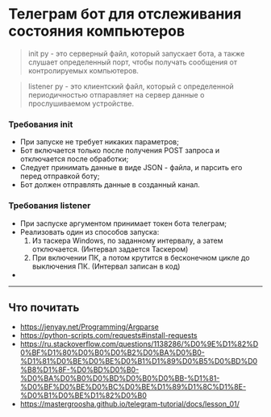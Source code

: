 # Телеграм бот для отслеживания состояния компьютеров

> init py - это  серверный файл, который запускает бота,
а также слушает определенный порт, чтобы получать сообщения
от контролируемых компьютеров.

> listener py - это клиентский файл, который с определенной
периодичностью отпаравляет на сервер данные о прослушиваемом устройстве.

### Требования init
* При запуске не требует никаких параметров;
* Бот включается только после получения POST запроса и отключается после обработки;
* Следует принимать данные в виде JSON - файла, и парсить его перед отправкой боту;
* Бот должен отправлять данные в созданный канал.

### Требования listener
* При заспуске аргументом принимает токен бота телеграм;
* Реализовать один из способов запуска:
    1) Из таскера Windows, по заданному интервалу, а затем отключается. (Интервал задается Таскером)
    2) При включении ПК, а потом крутится в бесконечном цикле до выключения ПК. (Интервал записан в код)
* 

----------
## Что почитать
- https://jenyay.net/Programming/Argparse
- https://python-scripts.com/requests#install-requests
- https://ru.stackoverflow.com/questions/1138286/%D0%9E%D1%82%D0%BF%D1%80%D0%B0%D0%B2%D0%BA%D0%B0-%D1%81%D0%BE%D0%BE%D0%B1%D1%89%D0%B5%D0%BD%D0%B8%D1%8F-%D0%BD%D0%B0-%D0%BA%D0%B0%D0%BD%D0%B0%D0%BB-%D1%81-%D0%BF%D0%BE%D0%BC%D0%BE%D1%89%D1%8C%D1%8E-%D0%B1%D0%BE%D1%82%D0%B0
- https://mastergroosha.github.io/telegram-tutorial/docs/lesson_01/
